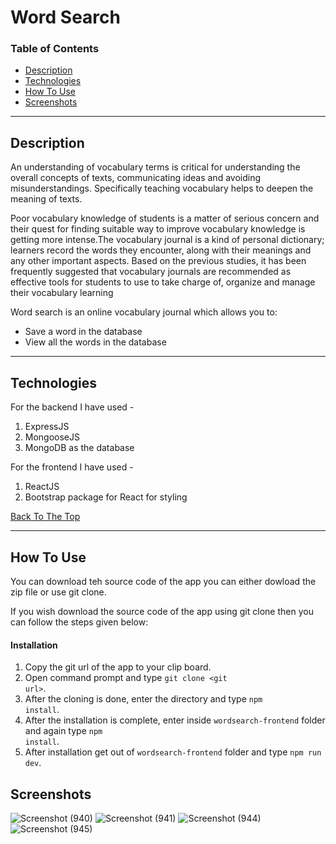 # Word Search 

### Table of Contents

- [Description](#description)
- [Technologies](#technologies)
- [How To Use](#how-to-use)
- [Screenshots](#screenshots)

---

## Description

An understanding of vocabulary terms is critical for
understanding the overall concepts of texts, communicating ideas and avoiding
misunderstandings. Specifically teaching vocabulary helps to deepen the meaning of texts.

Poor vocabulary knowledge of students is a matter of serious
concern and their quest for finding suitable way to improve vocabulary knowledge is
getting more intense.The vocabulary journal is a kind of personal dictionary;
learners record the words they encounter, along with their meanings and any other
important aspects. Based on the previous studies, it has been
frequently suggested that vocabulary journals are recommended as effective tools for
students to use to take charge of, organize and manage their vocabulary learning

Word search is an online vocabulary journal which allows you to:
<ul>
    <li>Save a word in the database</li>
    <li>View all the words in the database</li>
</ul>

---

## Technologies

For the backend I have used -
 1. ExpressJS 
 2. MongooseJS
 3. MongoDB as the database

For the frontend I have used -
 1. ReactJS
 2. Bootstrap package for React for styling

[Back To The Top](#read-me-template)

---

## How To Use

You can download teh source code of the app you can either dowload the zip file or use git clone.

If you wish download the source code of the app using git clone then you can follow the steps given below:
#### Installation
1. Copy the git url of the app to your clip board.
2. Open command prompt and type <code>git clone \<git url\></code>.
3. After the cloning is done, enter the directory and type <code>npm install</code>.
4. After the installation is complete, enter inside <code>wordsearch-frontend</code> folder and again type <code>npm install</code>.
5. After installation get out of <code>wordsearch-frontend</code> folder and type <code>npm run dev</code>.


## Screenshots
![Screenshot (940)](https://user-images.githubusercontent.com/77119834/108622751-d722da00-7460-11eb-93e9-f4f69ef8d076.png)
![Screenshot (941)](https://user-images.githubusercontent.com/77119834/108622756-dc802480-7460-11eb-8593-ed50884de206.png)
![Screenshot (944)](https://user-images.githubusercontent.com/77119834/108622757-ddb15180-7460-11eb-9ab5-c0b03814710c.png)
![Screenshot (945)](https://user-images.githubusercontent.com/77119834/108622758-de49e800-7460-11eb-9288-a5c06e92433b.png)

